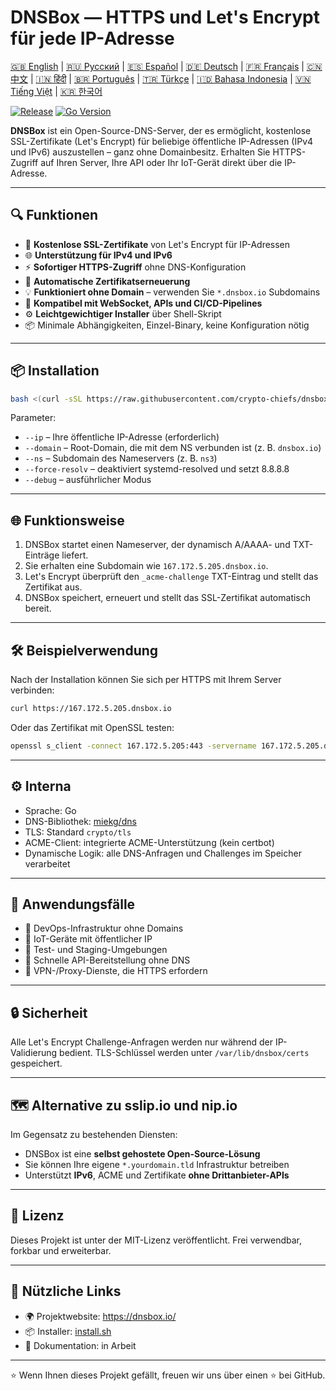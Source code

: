 # DNSBox — HTTPS und Let's Encrypt für jede IP-Adresse

[🇬🇧 English](../README.md) | [🇷🇺 Русский](/doc/README.ru.md) | [🇪🇸 Español](/doc/README.es.md) | [🇩🇪 Deutsch](/doc/README.de.md) | [🇫🇷 Français](/doc/README.fr.md) | [🇨🇳 中文](/doc/README.zh.md) | [🇮🇳 हिंदी](/doc/README.hi.md) | [🇧🇷 Português](/doc/README.pt.md) | [🇹🇷 Türkçe](/doc/README.tr.md) | [🇮🇩 Bahasa Indonesia](/doc/README.id.md) | [🇻🇳 Tiếng Việt](/doc/README.vi.md) | [🇰🇷 한국어](/doc/README.ko.md)

[![Release](https://img.shields.io/github/v/release/crypto-chiefs/dnsbox)](https://github.com/crypto-chiefs/dnsbox/releases)
[![Go Version](https://img.shields.io/github/go-mod/go-version/crypto-chiefs/dnsbox)](../go.mod)

**DNSBox** ist ein Open-Source-DNS-Server, der es ermöglicht, kostenlose SSL-Zertifikate (Let's Encrypt) für beliebige öffentliche IP-Adressen (IPv4 und IPv6) auszustellen – ganz ohne Domainbesitz. Erhalten Sie HTTPS-Zugriff auf Ihren Server, Ihre API oder Ihr IoT-Gerät direkt über die IP-Adresse.

---

## 🔍 Funktionen

- 🔐 **Kostenlose SSL-Zertifikate** von Let's Encrypt für IP-Adressen
- 🌐 **Unterstützung für IPv4 und IPv6**
- ⚡ **Sofortiger HTTPS-Zugriff** ohne DNS-Konfiguration
- 🔄 **Automatische Zertifikatserneuerung**
- 💡 **Funktioniert ohne Domain** – verwenden Sie `*.dnsbox.io` Subdomains
- 🧩 **Kompatibel mit WebSocket, APIs und CI/CD-Pipelines**
- ⚙️ **Leichtgewichtiger Installer** über Shell-Skript
- 📦 Minimale Abhängigkeiten, Einzel-Binary, keine Konfiguration nötig

---

## 📦 Installation

```bash
bash <(curl -sSL https://raw.githubusercontent.com/crypto-chiefs/dnsbox/main/scripts/install.sh) --ip=167.172.5.205 --domain=dnsbox.io --ns=ns3
```

Parameter:
- `--ip` – Ihre öffentliche IP-Adresse (erforderlich)
- `--domain` – Root-Domain, die mit dem NS verbunden ist (z. B. `dnsbox.io`)
- `--ns` – Subdomain des Nameservers (z. B. `ns3`)
- `--force-resolv` – deaktiviert systemd-resolved und setzt 8.8.8.8
- `--debug` – ausführlicher Modus

---

## 🌐 Funktionsweise

1. DNSBox startet einen Nameserver, der dynamisch A/AAAA- und TXT-Einträge liefert.
2. Sie erhalten eine Subdomain wie `167.172.5.205.dnsbox.io`.
3. Let's Encrypt überprüft den `_acme-challenge` TXT-Eintrag und stellt das Zertifikat aus.
4. DNSBox speichert, erneuert und stellt das SSL-Zertifikat automatisch bereit.

---

## 🛠 Beispielverwendung

Nach der Installation können Sie sich per HTTPS mit Ihrem Server verbinden:

```bash
curl https://167.172.5.205.dnsbox.io
```

Oder das Zertifikat mit OpenSSL testen:

```bash
openssl s_client -connect 167.172.5.205:443 -servername 167.172.5.205.dnsbox.io
```

---

## ⚙️ Interna

- Sprache: Go
- DNS-Bibliothek: [miekg/dns](https://github.com/miekg/dns)
- TLS: Standard `crypto/tls`
- ACME-Client: integrierte ACME-Unterstützung (kein certbot)
- Dynamische Logik: alle DNS-Anfragen und Challenges im Speicher verarbeitet

---

## 🧪 Anwendungsfälle

- 🔧 DevOps-Infrastruktur ohne Domains
- 📡 IoT-Geräte mit öffentlicher IP
- 🧪 Test- und Staging-Umgebungen
- 🚀 Schnelle API-Bereitstellung ohne DNS
- 🔐 VPN-/Proxy-Dienste, die HTTPS erfordern

---

## 🔒 Sicherheit

Alle Let's Encrypt Challenge-Anfragen werden nur während der IP-Validierung bedient. TLS-Schlüssel werden unter `/var/lib/dnsbox/certs` gespeichert.

---

## 🗺 Alternative zu sslip.io und nip.io

Im Gegensatz zu bestehenden Diensten:
- DNSBox ist eine **selbst gehostete Open-Source-Lösung**
- Sie können Ihre eigene `*.yourdomain.tld` Infrastruktur betreiben
- Unterstützt **IPv6**, ACME und Zertifikate **ohne Drittanbieter-APIs**

---

## 📜 Lizenz

Dieses Projekt ist unter der MIT-Lizenz veröffentlicht. Frei verwendbar, forkbar und erweiterbar.

---

## 🔗 Nützliche Links

- 🌍 Projektwebsite: https://dnsbox.io/
- 📦 Installer: [install.sh](https://github.com/crypto-chiefs/dnsbox/blob/main/scripts/install.sh)
- 📖 Dokumentation: in Arbeit

---

⭐ Wenn Ihnen dieses Projekt gefällt, freuen wir uns über einen ⭐ bei GitHub.

